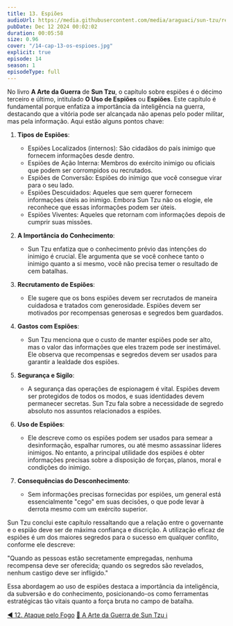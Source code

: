 ```yaml
---
title: 13. Espiões
audioUrl: https://media.githubusercontent.com/media/araguaci/sun-tzu/refs/heads/main/public/audio/14-cap-13-os-espioes.mp3
pubDate: Dec 12 2024 00:02:02
duration: 00:05:58
size: 0.96
cover: "/14-cap-13-os-espioes.jpg"
explicit: true
episode: 14
season: 1
episodeType: full
---
```



No livro **A Arte da Guerra** de **Sun Tzu**, o capítulo sobre espiões é o décimo terceiro e último, intitulado **O Uso de Espiões** ou **Espiões**. Este capítulo é fundamental porque enfatiza a importância da inteligência na guerra, destacando que a vitória pode ser alcançada não apenas pelo poder militar, mas pela informação. Aqui estão alguns pontos chave:

1. **Tipos de Espiões**:
   - Espiões Localizados (internos): São cidadãos do país inimigo que fornecem informações desde dentro.
   - Espiões de Ação Interna: Membros do exército inimigo ou oficiais que podem ser corrompidos ou recrutados.
   - Espiões de Conversão: Espiões do inimigo que você consegue virar para o seu lado.
   - Espiões Descuidados: Aqueles que sem querer fornecem informações úteis ao inimigo. Embora Sun Tzu não os elogie, ele reconhece que essas informações podem ser úteis.
   - Espiões Viventes: Aqueles que retornam com informações depois de cumprir suas missões.

2. **A Importância do Conhecimento**:
    - Sun Tzu enfatiza que o conhecimento prévio das intenções do inimigo é crucial. Ele argumenta que se você conhece tanto o inimigo quanto a si mesmo, você não precisa temer o resultado de cem batalhas.

3. **Recrutamento de Espiões**:
    - Ele sugere que os bons espiões devem ser recrutados de maneira cuidadosa e tratados com generosidade. Espiões devem ser motivados por recompensas generosas e segredos bem guardados.

4. **Gastos com Espiões**:
    - Sun Tzu menciona que o custo de manter espiões pode ser alto, mas o valor das informações que eles trazem pode ser inestimável. Ele observa que recompensas e segredos devem ser usados para garantir a lealdade dos espiões.

5. **Segurança e Sigilo**:
    - A segurança das operações de espionagem é vital. Espiões devem ser protegidos de todos os modos, e suas identidades devem permanecer secretas. Sun Tzu fala sobre a necessidade de segredo absoluto nos assuntos relacionados a espiões.

6. **Uso de Espiões**:
    - Ele descreve como os espiões podem ser usados para semear a desinformação, espalhar rumores, ou até mesmo assassinar líderes inimigos. No entanto, a principal utilidade dos espiões é obter informações precisas sobre a disposição de forças, planos, moral e condições do inimigo.

7. **Consequências do Desconhecimento**:
    - Sem informações precisas fornecidas por espiões, um general está essencialmente "cego" em suas decisões, o que pode levar à derrota mesmo com um exército superior.

Sun Tzu conclui este capítulo ressaltando que a relação entre o governante e o espião deve ser de máxima confiança e discrição. A utilização eficaz de espiões é um dos maiores segredos para o sucesso em qualquer conflito, conforme ele descreve:

"Quando as pessoas estão secretamente empregadas, nenhuma recompensa deve ser oferecida; quando os segredos são revelados, nenhum castigo deve ser infligido."

Essa abordagem ao uso de espiões destaca a importância da inteligência, da subversão e do conhecimento, posicionando-os como ferramentas estratégicas tão vitais quanto a força bruta no campo de batalha.

<div class="text-center mt-16">
  <a class="btn btn-accent mt-9" href="/episode/post13">◀️ 12. Ataque pelo Fogo</a>
  <a class="btn btn-accent mt-9" href="#top"> 🔼 </a>
  <a class="btn btn-accent mt-9" href="/about">A Arte da Guerra de Sun Tzu ℹ️ </a>
</div>